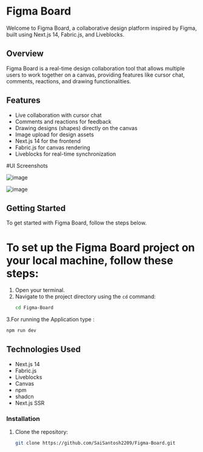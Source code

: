 # Figma Board

Welcome to Figma Board, a collaborative design platform inspired by Figma, built using Next.js 14, Fabric.js, and Liveblocks.

## Overview
Figma Board is a real-time design collaboration tool that allows multiple users to work together on a canvas, providing features like cursor chat, comments, reactions, and drawing functionalities.

## Features
- Live collaboration with cursor chat
- Comments and reactions for feedback
- Drawing designs (shapes) directly on the canvas
- Image upload for design assets
- Next.js 14 for the frontend
- Fabric.js for canvas rendering
- Liveblocks for real-time synchronization

#UI Screenshots 

![image](https://github.com/SaiSantosh2209/Figma-Board/assets/83724995/1bf9a3bb-6cb6-4f47-96a7-e6a273be8dfe)

![image](https://github.com/SaiSantosh2209/Figma-Board/assets/83724995/26c6e588-47e7-49de-9fe3-a6490cb4799e)


## Getting Started
To get started with Figma Board, follow the steps below.



# To set up the Figma Board project on your local machine, follow these steps:

1. Open your terminal.
2. Navigate to the project directory using the `cd` command:
   ```bash
   cd Figma-Board
   
3.For running the Application type :
  ```bash
  npm run dev
```

## Technologies Used
- Next.js 14
- Fabric.js
- Liveblocks
- Canvas
- npm
- shadcn
- Next.js SSR

### Installation
1. Clone the repository:
   ```bash
   git clone https://github.com/SaiSantosh2209/Figma-Board.git
